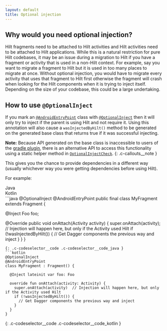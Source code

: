 ```yaml
---
layout: default
title: Optional injection
---
```


## Why would you need optional injection?

Hilt fragments need to be attached to Hilt activities and Hilt activities need
to be attached to Hilt applications. While this is a natural restriction for
pure Hilt codebases, it may be an issue during a migration to Hilt if you have a
fragment or activity that is used in a non-Hilt context. For example, say you
want to migrate a fragment to Hilt but it is used in too many places to migrate
at once. Without optional injection, you would have to migrate every activity
that uses that fragment to Hilt first otherwise the fragment will crash when
looking for the Hilt components when it is trying to inject itself. Depending on
the size of your codebase, this could be a large undertaking.

## How to use `@OptionalInject`

If you mark an [`@AndroidEntryPoint`](android-entry-point.md) class with
[`@OptionalInject`](https://dagger.dev/api/latest/dagger/hilt/android/migration/OptionalInject.html)
then it will only try to inject if the parent is using Hilt and not require it.
Using this annotation will also cause a `wasInjectedByHilt()` method to be
generated on the generated base class that returns true if it was successful
injecting.

**Note:** Because API generated on the base class is inaccessible to users of
the [gradle plugin](gradle-setup.md#hilt-gradle-plugin), there is an alternative
API to access this functionality using a static helper method in
[`OptionalInjectCheck`](https://dagger.dev/api/latest/dagger/hilt/android/migration/OptionalInjectCheck.html).
{: .c-callouts__note }

This gives you the chance to provide dependencies in a different way (usually
whichever way you were getting dependencies before using Hilt).

For example:

<div class="c-codeselector__button c-codeselector__button_java">Java</div>
<div class="c-codeselector__button c-codeselector__button_kotlin">Kotlin</div>
```java
@OptionalInject
@AndroidEntryPoint
public final class MyFragment extends Fragment {

  @Inject Foo foo;

  @Override public void onAttach(Activity activity) {
    super.onAttach(activity);  // Injection will happen here, but only if the Activity used Hilt
    if (!wasInjectedByHilt()) {
      // Get Dagger components the previous way and inject
    }
  }
}
```
{: .c-codeselector__code .c-codeselector__code_java }
```kotlin
@OptionalInject
@AndroidEntryPoint
class MyFragment : Fragment() {

  @Inject lateinit var foo: Foo

  override fun onAttach(activity: Activity) {
    super.onAttach(activity)  // Injection will happen here, but only if the Activity used Hilt
    if (!wasInjectedByHilt()) {
      // Get Dagger components the previous way and inject
    }
  }
}
```
{: .c-codeselector__code .c-codeselector__code_kotlin }

